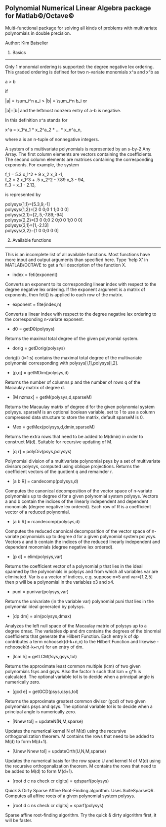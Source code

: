 Polynomial Numerical Linear Algebra package for Matlab&copy;/Octave&copy;
-------------------------------------------------------------------------
Multi-functional package for solving all kinds of problems with multivariate polynomials in double precision.  

Author: Kim Batselier

1. Basics
---------
Only 1 monomial ordering is supported: the degree negative lex ordering. This graded ordering is defined for two n-variate monomials x^a and x^b as

a > b

if 

|a| = \sum_i^n a_i > |b| = \sum_i^n b_i or

|a|=|b| and the leftmost nonzero entry of a-b is negative.

In this definition x^a stands for

x^a = x_1^a_1 * x_2^a_2 * ... * x_n^a_n,

where a is an n-tuple of nonnegative integers.

A system of s multivariate polynomials is represented by an s-by-2 Any Array. The first column elements are vectors containing the coefficients. The second column elements are matrices containing the corresponding exponents. For example, the system

f_1 = 5.3 x_1^2 + 9 x_2 x_3 -1,  
f_2 = 2 x_1^3 + .5 x_2^2 - 7.89 x_3 - 94,  
f_3 = x_1 - 2.13,  

is represented by

polysys{1,1}=[5.3,9,-1]  
polysys{1,2}=[2 0 0;0 1 1;0 0 0]  
polysys{2,1}=[2,.5,-7.89,-94]  
polysys{2,2}=[3 0 0;0 2 0;0 0 1;0 0 0]  
polysys{3,1}=[1,-2.13]  
polysys{3,2}=[1 0 0;0 0 0]  

2. Available functions
----------------------

This is an incomplete list of all available functions. Most functions have more input and output arguments than specified here. Type 'help X' in MATLAB/OCTAVE to get a full description of the function X.  

* index = feti(exponent)

Converts an exponent to its corresponding linear index with respect to the degree negative lex ordering. If the exponent argument is a matrix of exponents, then feti() is applied to each row of the matrix.

* exponent = fite(index,n)

Converts a linear index with respect to the degree negative lex ordering to the corresponding n-variate exponent.

* d0 = getD0(polysys)

Returns the maximal total degree of the given polynomial system.

* dorig = getDorig(polysys)

dorig(i) (i=1:s) contains the maximal total degree of the multivariate polynomial corresponding with polysys[i,1],polysys[i,2].

* [p,q] = getMDim(polysys,d)

Returns the number of columns p and the number of rows q of the Macaulay matrix of degree d.

* [M nzmax]  = getM(polysys,d,sparseM)

Returns the Macaulay matrix of degree d for the given polynomial system polysys. sparseM is an optional boolean variable, set to 1 to use a column compressed data structure to store the matrix, default sparseM is 0.

* Mex = getMex(polysys,d,dmin,sparseM)

Returns the extra rows that need to be added to M(dmin) in order to
construct M(d). Suitable for recursive updating of M.

* [q r] = polyDiv(psys,polysys)

Polynomial division of a multivariate polynomial psys by a set of multivariate divisors polysys, computed using oblique projections. Returns the coefficient vectors of the quotient q and remainder r.

* [a b R] = candecomp(polysys,d)

Computes the canonical decomposition of the vector space of n-variate polynomials up to degree d for a given polynomial system polysys. Vectors a and b contain the indices of the linearly independent and dependent monomials (degree negative lex ordered). Each row of R is a coefficient vector of a reduced polynomial.

* [a b R] = rcandecomp(polysys,d)

Computes the reduced canonical decomposition of the vector space of n-variate polynomials up to degree d for a given polynomial system polysys. Vectors a and b contain the indices of the reduced linearly independent and dependent monomials (degree negative lex ordered).

* [p d] = elim(polysys,var)

Returns the coefficient vector of a polynomial p that lies in the ideal spanned by the polynomials in polysys and from which all variables var are eliminated. Var is a a vector of indices, e.g. suppose n=5 and var=[1,2,5] then p will be a polynomial in the variables x3 and x4.

* puni = punivar(polysys,var)

Returns the univariate (in the variable var) polynomial puni that lies in the polynomial ideal generated by polysys.

 
* [dp dm] = aln(polysys,dmax)

Analyzes the left null space of the Macaulay matrix of polysys up to a degree dmax. The variables dp and dm contains the degrees of the binomial coefficients that generate the Hilbert Function. Each entry k of dp contributes a term nchoosek(d-k+n,n) to the Hilbert Function and likewise -nchoosek(d-k+n,n) for an entry of dm.

* [lcm h] = getLCM(fsys,gsys,tol)

Returns the approximate least common multiple (lcm) of two given polynomials fsys and gsys. Also the factor h such that lcm = g*h is calculated. The optional variable tol is to decide when a principal angle is numerically zero.

* [gcd e] = getGCD(psys,qsys,tol)

Returns the approximate greatest common divisor (gcd) of two given polynomials psys and qsys. The optional variable tol is to decide when a principal angle is numerically zero.

* [Nnew tol] = updateN(N,M,sparse)

Updates the numerical kernel N of M(d) using the recursive orthogonalization theorem. M contains the rows that need to be added to M(d) to form M(d+1).

* [Unew Nnew tol] = updateOrth(U,N,M,sparse)

Updates the numerical basis for the row space U and kernel N of M(d) using the recursive orthogonalization theorem. M contains the rows that need to be added to M(d) to form M(d+1).

* [root d c ns check cr digits] = qdsparf(polysys)

Quick & Dirty Sparse Affine Root-Finding algorithm. Uses SuiteSparseQR. Computes all affine roots of a given polynomial system polysys.

* [root d c ns check cr digits] = sparf(polysys)

Sparse affine root-finding algorithm. Try the quick & dirty algorithm first, it will be faster.
